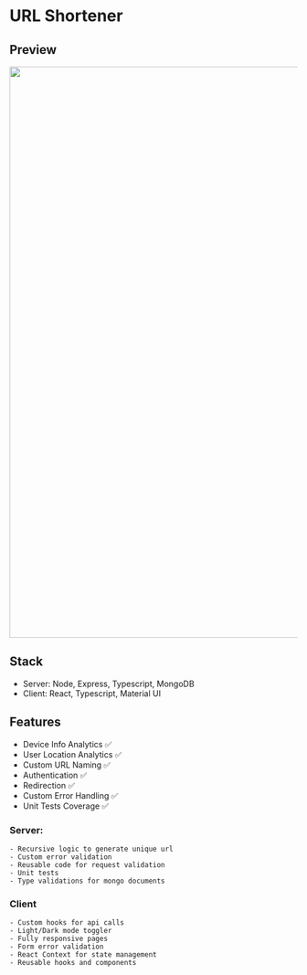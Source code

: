 # URL Shortener


## Preview 

<img src="https://github.com/karankumarshreds/dyte/blob/master/static/landing.gif" width="1000"/>

## Stack 

- Server: Node, Express, Typescript, MongoDB 
- Client: React, Typescript, Material UI

## Features

- Device Info Analytics ✅
- User Location Analytics ✅
- Custom URL Naming ✅
- Authentication ✅
- Redirection ✅ 
- Custom Error Handling ✅
- Unit Tests Coverage ✅

### Server:
	- Recursive logic to generate unique url
	- Custom error validation 
	- Reusable code for request validation
	- Unit tests 
	- Type validations for mongo documents 

### Client 
	- Custom hooks for api calls 
	- Light/Dark mode toggler
	- Fully responsive pages
	- Form error validation
	- React Context for state management
	- Reusable hooks and components 
